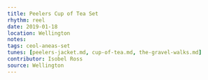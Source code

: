 ```yaml
---
title: Peelers Cup of Tea Set
rhythm: reel
date: 2019-01-18
location: Wellington
notes:
tags: ceol-aneas-set
tunes: [peelers-jacket.md, cup-of-tea.md, the-gravel-walks.md]
contributor: Isobel Ross
source: Wellington
---
```

